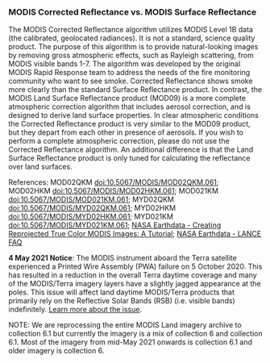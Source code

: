 ### MODIS Corrected Reflectance vs. MODIS Surface Reflectance
The MODIS Corrected Reflectance algorithm utilizes MODIS Level 1B data (the calibrated, geolocated radiances). It is not a standard, science quality product. The purpose of this algorithm is to provide natural-looking images by removing gross atmospheric effects, such as Rayleigh scattering, from MODIS visible bands 1-7. The algorithm was developed by the original MODIS Rapid Response team to address the needs of the fire monitoring community who want to see smoke. Corrected Reflectance shows smoke more clearly than the standard Surface Reflectance product. In contrast, the MODIS Land Surface Reflectance product (MOD09) is a more complete atmospheric correction algorithm that includes aerosol correction, and is designed to derive land surface properties. In clear atmospheric conditions the Corrected Reflectance product is very similar to the MOD09 product, but they depart from each other in presence of aerosols. If you wish to perform a complete atmospheric correction, please do not use the Corrected Reflectance algorithm. An additional difference is that the Land Surface Reflectance product is only tuned for calculating the reflectance over land surfaces.

References: MOD02QKM [doi:10.5067/MODIS/MOD02QKM.061](https://doi.org/10.5067/MODIS/MOD02QKM.061); MOD02HKM [doi:10.5067/MODIS/MOD02HKM.061](https://doi.org/10.5067/MODIS/MOD02HKM.061); MOD021KM [doi:10.5067/MODIS/MOD021KM.061](https://doi.org/10.5067/MODIS/MOD021KM.061); MYD02QKM [doi:10.5067/MODIS/MYD02QKM.061](https://doi.org/10.5067/MODIS/MYD02QKM.061); MYD02HKM [doi:10.5067/MODIS/MYD02HKM.061](https://doi.org/10.5067/MODIS/MYD02HKM.061); MYD021KM [doi:10.5067/MODIS/MYD021KM.061](https://doi.org/10.5067/MODIS/MYD021KM.061); [NASA Earthdata - Creating Reprojected True Color MODIS Images: A Tutorial](https://earthdata.nasa.gov/files/MODIS_True_Color.pdf); [NASA Earthdata - LANCE FAQ](https://earthdata.nasa.gov/faq/lance-faq#ed-CRvsSR)

**4 May 2021 Notice**: The MODIS instrument aboard the Terra satellite experienced a Printed Wire Assembly (PWA) failure on 5 October 2020. This has resulted in a reduction in the overall Terra daytime coverage and many of the MODIS/Terra imagery layers have a slightly jagged appearance at the poles. This issue will affect land daytime MODIS/Terra products that primarily rely on the Reflective Solar Bands (RSB) (i.e. visible bands) indefinitely. [Learn more about the issue](https://landweb.modaps.eosdis.nasa.gov/cgi-bin/QA_WWW/displayCase.cgi?esdt=MOD&caseNum=PM_MOD_20280&caseLocation=cases_data&type=C6).

NOTE: We are reprocessing the entire MODIS Land imagery archive to collection 6.1 but currently the imagery is a mix of collection 6 and collection 6.1. Most of the imagery from mid-May 2021 onwards is collection 6.1 and older imagery is collection 6.